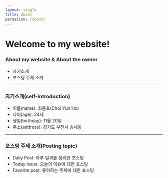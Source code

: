 ```yaml
---
layout: single
title: About
permalink: /about/
---
```


# Welcome to my website!











###  About my website & About the owner

* 자기소개
* 포스팅 주제 소개



---



### 자기소개(self-introduction)

* 이름(name): 최윤호(Choi Yun Ho)
* 나이(age): 24세
* 생일(birthday): 11월 20일
* 주소(address): 경기도 부천시 송내동



---



### 포스팅 주제 소개(Posting topic)



* Daliy Post: 하루 일과를 정리한 포스팅
* Today Issue: 오늘의 이슈에 대한 포스팅 
* Favorite post: 좋아하는 주제에 대한 포스팅












